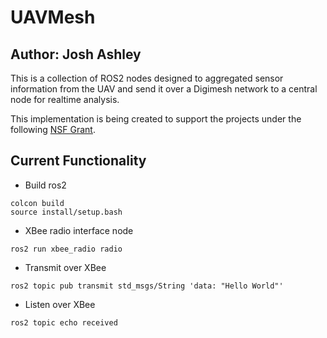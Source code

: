 # UAVMesh
## Author: Josh Ashley

This is a collection of ROS2 nodes designed to aggregated sensor information from the UAV and send it over a Digimesh network to a central node for realtime analysis. 

This implementation is being created to support the projects under the following [NSF Grant](https://www.nsf.gov/awardsearch/showAward?AWD_ID=1932105).

## Current Functionality

* Build ros2
```
colcon build
source install/setup.bash
```

* XBee radio interface node
```
ros2 run xbee_radio radio 
```

* Transmit over XBee
```
ros2 topic pub transmit std_msgs/String 'data: "Hello World"'
```

* Listen over XBee 
```
ros2 topic echo received
```
